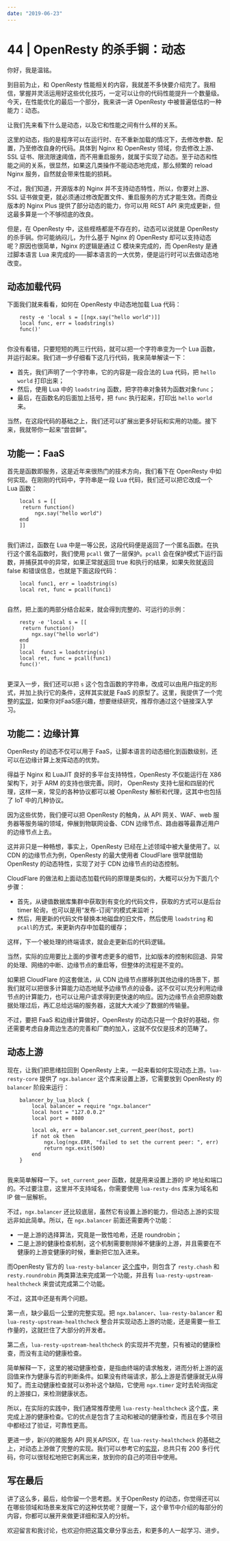```yaml
---
date: "2019-06-23"
---  
```

      
# 44 | OpenResty 的杀手锏：动态
你好，我是温铭。

到目前为止，和 OpenResty 性能相关的内容，我就差不多快要介绍完了。我相信，掌握并灵活运用好这些优化技巧，一定可以让你的代码性能提升一个数量级。今天，在性能优化的最后一个部分，我来讲一讲 OpenResty 中被普遍低估的一种能力：动态。

让我们先来看下什么是动态，以及它和性能之间有什么样的关系。

这里的动态，指的是程序可以在运行时、在不重新加载的情况下，去修改参数、配置，乃至修改自身的代码。具体到 Nginx 和 OpenResty 领域，你去修改上游、SSL 证书、限流限速阈值，而不用重启服务，就属于实现了动态。至于动态和性能之间的关系，很显然，如果这几类操作不能动态地完成，那么频繁的 reload Nginx 服务，自然就会带来性能的损耗。

不过，我们知道，开源版本的 Nginx 并不支持动态特性，所以，你要对上游、SSL 证书做变更，就必须通过修改配置文件、重启服务的方式才能生效。而商业版本的 Nginx Plus 提供了部分动态的能力，你可以用 REST API 来完成更新，但这最多算是一个不够彻底的改良。

但是，在 OpenResty 中，这些桎梏都是不存在的，动态可以说就是 OpenResty 的杀手锏。你可能纳闷儿，为什么基于 Nginx 的 OpenResty 却可以支持动态呢？原因也很简单，Nginx 的逻辑是通过 C 模块来完成的，而 OpenResty 是通过脚本语言 Lua 来完成的——脚本语言的一大优势，便是运行时可以去做动态地改变。

<!-- [[[read_end]]] -->

## 动态加载代码

下面我们就来看看，如何在 OpenResty 中动态地加载 Lua 代码：

```
    resty -e 'local s = [[ngx.say("hello world")]]
    local func, err = loadstring(s)
    func()'
    

```

你没有看错，只要短短的两三行代码，就可以把一个字符串变为一个 Lua 函数，并运行起来。我们进一步仔细看下这几行代码，我来简单解读一下：

* 首先，我们声明了一个字符串，它的内容是一段合法的 Lua 代码，把 `hello world` 打印出来；
* 然后，使用 Lua 中的 `loadstring` 函数，把字符串对象转为函数对象`func`；
* 最后，在函数名的后面加上括号，把 `func` 执行起来，打印出 `hello world` 来。

当然，在这段代码的基础之上，我们还可以扩展出更多好玩和实用的功能。接下来，我就带你一起来“尝尝鲜”。

## 功能一：FaaS

首先是函数即服务，这是近年来很热门的技术方向，我们看下在 OpenResty 中如何实现。在刚刚的代码中，字符串是一段 Lua 代码，我们还可以把它改成一个 Lua 函数：

```
    local s = [[
     return function()
         ngx.say("hello world")
    end
    ]]
    

```

我们讲过，函数在 Lua 中是一等公民，这段代码便是返回了一个匿名函数。在执行这个匿名函数时，我们使用 `pcall` 做了一层保护。`pcall` 会在保护模式下运行函数，并捕获其中的异常，如果正常就返回 true 和执行的结果，如果失败就返回 false 和错误信息，也就是下面这段代码：

```
    local func1, err = loadstring(s)
    local ret, func = pcall(func1)
    

```

自然，把上面的两部分结合起来，就会得到完整的、可运行的示例：

```
    resty -e 'local s = [[
     return function()
        ngx.say("hello world")
    end
    ]]
    local  func1 = loadstring(s)
    local ret, func = pcall(func1)
    func()'
    

```

更深入一步，我们还可以把 `s` 这个包含函数的字符串，改成可以由用户指定的形式，并加上执行它的条件，这样其实就是 FaaS 的原型了。这里，我提供了一个完整的[实现](https://github.com/apache/incubator-apisix/blob/master/apisix/plugins/serverless.lua)，如果你对FaaS感兴趣，想要继续研究，推荐你通过这个链接深入学习。

## 功能二：边缘计算

OpenResty 的动态不仅可以用于 FaaS，让脚本语言的动态细化到函数级别，还可以在边缘计算上发挥动态的优势。

得益于 Nginx 和 LuaJIT 良好的多平台支持特性，OpenResty 不仅能运行在 X86 架构下，对于 ARM 的支持也很完善。同时， OpenResty 支持七层和四层的代理，这样一来，常见的各种协议都可以被 OpenResty 解析和代理，这其中也包括了 IoT 中的几种协议。

因为这些优势，我们便可以把 OpenResty 的触角，从 API 网关、WAF、web 服务器等服务端的领域，伸展到物联网设备、CDN 边缘节点、路由器等最靠近用户的边缘节点上去。

这并非只是一种畅想，事实上，OpenResty 已经在上述领域中被大量使用了。以 CDN 的边缘节点为例，OpenResty 的最大使用者 CloudFlare 很早就借助 OpenResty 的动态特性，实现了对于 CDN 边缘节点的动态控制。

CloudFlare 的做法和上面动态加载代码的原理是类似的，大概可以分为下面几个步骤：

* 首先，从键值数据库集群中获取到有变化的代码文件，获取的方式可以是后台 timer 轮询，也可以是用“发布-订阅”的模式来监听；
* 然后，用更新的代码文件替换本地磁盘的旧文件，然后使用 `loadstring` 和 `pcall`的方式，来更新内存中加载的缓存；

这样，下一个被处理的终端请求，就会走更新后的代码逻辑。

当然，实际的应用要比上面的步骤考虑更多的细节，比如版本的控制和回退、异常的处理、网络的中断、边缘节点的重启等，但整体的流程是不变的。

如果把 CloudFlare 的这套做法，从 CDN 边缘节点挪移到其他边缘的场景下，那我们就可以把很多计算能力动态地赋予边缘节点的设备。这不仅可以充分利用边缘节点的计算能力，也可以让用户请求得到更快速的响应。因为边缘节点会把原始数据处理过后，再汇总给远端的服务器，这就大大减少了数据的传输量。

不过，要把 FaaS 和边缘计算做好，OpenResty 的动态只是一个良好的基础，你还需要考虑自身周边生态的完善和厂商的加入，这就不仅仅是技术的范畴了。

## 动态上游

现在，让我们把思绪拉回到 OpenResty 上来，一起来看如何实现动态上游。`lua-resty-core` 提供了 `ngx.balancer` 这个库来设置上游，它需要放到 OpenResty 的 `balancer` 阶段来运行：

```
    balancer_by_lua_block {
        local balancer = require "ngx.balancer"
        local host = "127.0.0.2"
        local port = 8080
    
        local ok, err = balancer.set_current_peer(host, port)
        if not ok then
            ngx.log(ngx.ERR, "failed to set the current peer: ", err)
            return ngx.exit(500)
        end
    }
    

```

我来简单解释一下。`set_current_peer` 函数，就是用来设置上游的 IP 地址和端口的。不过要注意，这里并不支持域名，你需要使用 `lua-resty-dns` 库来为域名和 IP 做一层解析。

不过，`ngx.balancer` 还比较底层，虽然它有设置上游的能力，但动态上游的实现远非如此简单。所以，在 `ngx.balancer` 前面还需要两个功能：

* 一是上游的选择算法，究竟是一致性哈希，还是 roundrobin；
* 二是上游的健康检查机制，这个机制需要剔除掉不健康的上游，并且需要在不健康的上游变健康的时候，重新把它加入进来。

而OpenResty 官方的 `lua-resty-balancer` [这个库](https://github.com/openresty/lua-resty-balancer)中，则包含了 `resty.chash` 和 `resty.roundrobin` 两类算法来完成第一个功能，并且有 `lua-resty-upstream-healthcheck` 来尝试完成第二个功能。

不过，这其中还是有两个问题。

第一点，缺少最后一公里的完整实现。把 `ngx.balancer`、`lua-resty-balancer` 和 `lua-resty-upstream-healthcheck` 整合并实现动态上游的功能，还是需要一些工作量的，这就拦住了大部分的开发者。

第二点，`lua-resty-upstream-healthcheck` 的实现并不完整，只有被动的健康检查，而没有主动的健康检查。

简单解释一下，这里的被动健康检查，是指由终端的请求触发，进而分析上游的返回值来作为健康与否的判断条件。如果没有终端请求，那么上游是否健康就无从得知了。而主动健康检查就可以弥补这个缺陷，它使用 `ngx.timer` 定时去轮询指定的上游接口，来检测健康状态。

所以，在实际的实践中，我们通常推荐使用 `lua-resty-healthcheck` 这个[库](https://github.com/Kong/lua-resty-healthcheck)，来完成上游的健康检查。它的优点是包含了主动和被动的健康检查，而且在多个项目中都经过了验证，可靠性更高。

更进一步，新兴的微服务 API 网关APISIX，在 `lua-resty-healthcheck` 的基础之上，对动态上游做了完整的实现。我们可以参考它的[实现](https://github.com/iresty/apisix/blob/master/lua/apisix/http/balancer.lua)，总共只有 200 多行代码，你可以很轻松地把它剥离出来，放到你的自己的项目中使用。

## 写在最后

讲了这么多，最后，给你留一个思考题。关于OpenResty 的动态，你觉得还可以在哪些领域和场景来发挥它的这种优势呢？提醒一下，这个章节中介绍的每部分的内容，你都可以展开来做更详细和深入的分析。

欢迎留言和我讨论，也欢迎你把这篇文章分享出去，和更多的人一起学习、进步。